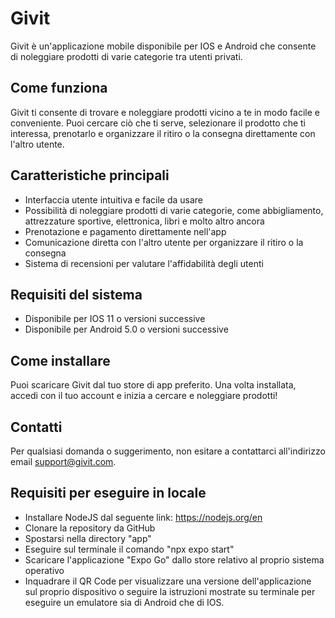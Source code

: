 # Givit

Givit è un'applicazione mobile disponibile per IOS e Android che consente di noleggiare prodotti di varie categorie tra utenti privati. 

## Come funziona

Givit ti consente di trovare e noleggiare prodotti vicino a te in modo facile e conveniente. Puoi cercare ciò che ti serve, selezionare il prodotto che ti interessa, prenotarlo e organizzare il ritiro o la consegna direttamente con l'altro utente. 

## Caratteristiche principali

- Interfaccia utente intuitiva e facile da usare
- Possibilità di noleggiare prodotti di varie categorie, come abbigliamento, attrezzature sportive, elettronica, libri e molto altro ancora
- Prenotazione e pagamento direttamente nell'app
- Comunicazione diretta con l'altro utente per organizzare il ritiro o la consegna
- Sistema di recensioni per valutare l'affidabilità degli utenti

## Requisiti del sistema

- Disponibile per IOS 11 o versioni successive
- Disponibile per Android 5.0 o versioni successive

## Come installare

Puoi scaricare Givit dal tuo store di app preferito. Una volta installata, accedi con il tuo account e inizia a cercare e noleggiare prodotti! 

## Contatti

Per qualsiasi domanda o suggerimento, non esitare a contattarci all'indirizzo email support@givit.com.

## Requisiti per eseguire in locale

- Installare NodeJS dal seguente link: https://nodejs.org/en
- Clonare la repository da GitHub
- Spostarsi nella directory "app"
- Eseguire sul terminale il comando "npx expo start"
- Scaricare l'applicazione "Expo Go" dallo store relativo al proprio sistema operativo
- Inquadrare il QR Code per visualizzare una versione dell'applicazione sul proprio dispositivo o seguire la istruzioni mostrate su terminale per eseguire un emulatore sia di Android che di IOS.